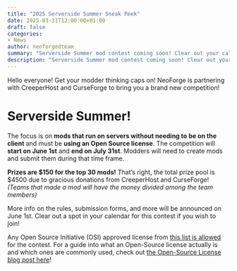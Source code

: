 ```yaml
---
title: "2025 Serverside Summer Sneak Peek"
date: 2025-03-31T12:00:00+01:00
draft: false
categories:
- News
author: neoforgedteam
summary: "Serverside Summer mod contest coming soon! Clear out your calenders!"
description: "Serverside Summer mod contest coming soon! Clear out your calenders!"
---
```


Hello everyone! Get your modder thinking caps on! NeoForge is partnering with CreeperHost and CurseForge to bring you a brand new competition!

# Serverside Summer!

The focus is on **mods that run on servers without needing to be on the client** and must be **using an Open Source license**. The competition will **start on June 1st** and **end on July 31st**. Modders will need to create mods and submit them during that time frame. 

**Prizes are $150 for the top 30 mods!** That’s right, the total prize pool is $4500 due to gracious donations from CreeperHost and CurseForge! *(Teams that made a mod will have the money divided among the team members)*

More info on the rules, submission forms, and more will be announced on June 1st. Clear out a spot in your calendar for this contest if you wish to join! 

Any Open Source Initiative (OSI) approved license from [this list is allowed](https://opensource.org/licenses) for the contest. For a guide into what an Open-Source license actually is and which ones are commonly used, check out [the Open-Source License blog post here](https://neoforged.net/personal/telepathicgrunt/open-source-licenses/)! 
